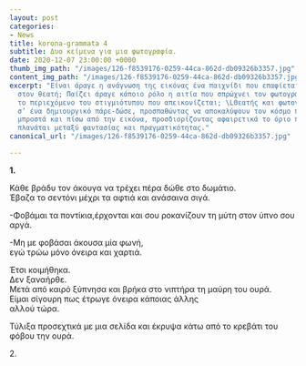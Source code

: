 ```yaml
---
layout: post
categories:
- News
title: korona-grammata 4
subtitle: Δυο κείμενα για μια φωτογραφία.
date: 2020-12-07 23:00:00 +0000
thumb_img_path: "/images/126-f8539176-0259-44ca-862d-db09326b3357.jpg"
content_img_path: "/images/126-f8539176-0259-44ca-862d-db09326b3357.jpg"
excerpt: "Είναι άραγε η ανάγνωση της εικόνας ένα παιχνίδι που επαφίεται αποκλειστικά
  στον θεατή; Παίζει άραγε κάποιο ρόλο η αιτία που σπρώχνει τον φωτογράφο να επιλέξει
  το περιεχόμενο του στιγμιότυπου που απεικονίζεται; \LΘεατής και φωτογράφος συνευρίσκονται
  σ’ ένα δημιουργικό πάρε-δώσε, προσπαθώντας να αποκαλύψουν τον κόσμο που υπάρχει
  μπροστά και πίσω από την εικόνα, προσδιορίζοντας αφαιρετικά το όριο που μπορεί να
  πλανάται μεταξύ φαντασίας και πραγματικότητας."
canonical_url: "/images/126-f8539176-0259-44ca-862d-db09326b3357.jpg"

---
```


**1.**

Κάθε βράδυ τον άκουγα να τρέχει πέρα δώθε στο δωμάτιο.  
Έβαζα το σεντόνι μέχρι τα αφτιά και ανάσαινα σιγά.

\-Φοβάμαι τα ποντίκια,έρχονται και σου ροκανίζουν τη μύτη στον ύπνο σου αργά.

\-Μη με φοβάσαι άκουσα μία φωνή,  
εγώ τρώω μόνο όνειρα και χαρτιά.

Έτσι κοιμήθηκα.  
Δεν ξαναήρθε.  
Μετά από καιρό ξύπνησα και βρήκα στο νιπτήρα τη μαύρη του ουρά.  
Είμαι σίγουρη πως έτρωγε όνειρα κάποιας άλλης  
αλλού τώρα.

Τύλιξα προσεχτικά με μια σελίδα και έκρυψα κάτω από το κρεβάτι του φόβου την ουρά.

2\.